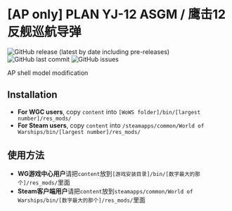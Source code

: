 ﻿# [AP only] PLAN YJ-12 ASGM / 鹰击12反舰巡航导弹

![GitHub release (latest by date including pre-releases)](https://img.shields.io/github/v/release/SEA-group/DanColle-YJ12?include_prereleases)
![GitHub last commit](https://img.shields.io/github/last-commit/SEA-group/DanColle-YJ12)
![GitHub issues](https://img.shields.io/github/issues-raw/SEA-group/DanColle-YJ12)

AP shell model modification

## Installation
* **For WGC users**, copy `content` into `[WoWS folder]/bin/[largest number]/res_mods/`
* **For Steam users**, copy `content` into `/steamapps/common/World of Warships/bin/[largest number]/res_mods/`

## 使用方法
* **WG游戏中心用户**请把`content`放到`[游戏安装目录]/bin/[数字最大的那个]/res_mods/`里面
* **Steam客户端用户**请把`content`放到`steamapps/common/World of Warships/bin/[数字最大的那个]/res_mods/`里面